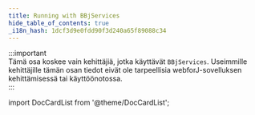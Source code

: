 ```yaml
---
title: Running with BBjServices
hide_table_of_contents: true
_i18n_hash: 1dcf3d9e0fdd90f3d240a65f89088c34
---
```

:::important  
Tämä osa koskee vain kehittäjiä, jotka käyttävät `BBjServices`. Useimmille kehittäjille tämän osan tiedot eivät ole tarpeellisia webforJ-sovelluksen kehittämisessä tai käyttöönotossa.  
:::

<Head>
  <style>{`
  .container {
    max-width: 65em !important;
  }
  `}</style>
</Head>

<!-- vale off -->
import DocCardList from '@theme/DocCardList';

<!-- vale on -->

<DocCardList className="topics-list" />
